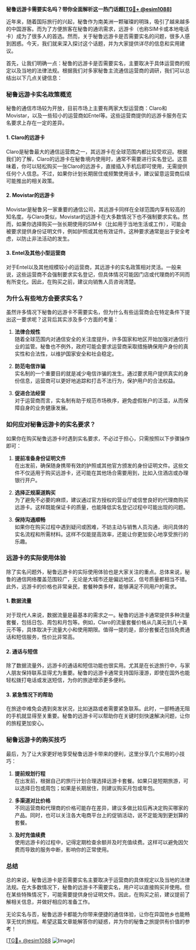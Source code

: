 **秘鲁远游卡需要实名吗？带你全面解析这一热门话题[[TG💪+ @esim1088](https://t.me/s/esim1088)]**

近年来，随着国际旅行的兴起，秘鲁作为南美洲一颗璀璨的明珠，吸引了越来越多的中国游客。而为了方便旅客在秘鲁的通讯需求，远游卡（也称SIM卡或本地电话卡）成为了很多人的首选。然而，关于秘鲁远游卡是否需要实名的问题，很多人感到困惑。今天，我们就来深入探讨这个话题，并为大家提供详尽的信息和实用建议。

首先，让我们明确一点：秘鲁的远游卡是否需要实名，主要取决于具体运营商的规定以及当地的法律法规。根据我们对多家秘鲁主流通信运营商的调研，我们可以总结出以下几点关键信息：

### **秘鲁远游卡实名政策概览**

秘鲁的通信市场较为开放，目前市场上主要有两家大型运营商：Claro和Movistar，以及一些较小的运营商如Entel等。这些运营商提供的远游卡服务在实名要求上存在一定的差异。

#### **1. Claro的远游卡**
Claro是秘鲁最大的通信运营商之一，其远游卡在全球范围内都比较受欢迎。根据我们的了解，Claro的远游卡在秘鲁境内使用时，通常不需要进行实名登记。这意味着，你可以轻松购买一张Claro的远游卡，直接插入手机后即可使用，无需提供任何个人信息。不过，如果你计划长期居住或频繁使用该卡，建议留意运营商后续可能推出的相关政策。

#### **2. Movistar的远游卡**
Movistar是秘鲁另一家重要的通信公司，其远游卡同样在全球范围内享有较高的知名度。与Claro类似，Movistar的远游卡在大多数情况下也不强制要求实名。然而，如果你选择购买一张长期使用的SIM卡（比如用于当地生活或工作），可能会被要求提供身份证明文件，例如护照或其他有效证件。这种要求通常是出于安全考虑，以防止非法活动的发生。

#### **3. Entel及其他小型运营商**
对于Entel以及其他规模较小的运营商，其远游卡的实名政策相对灵活。一般来说，这些运营商不会强制要求实名登记，但具体情况可能因门店或代理商的不同而有所变化。因此，在购买之前，建议向销售人员咨询清楚。

### **为什么有些地方会要求实名？**

虽然许多情况下秘鲁的远游卡不需要实名，但为什么有些运营商会在特定条件下提出这一要求呢？这背后其实涉及多个方面的考量：

1. **法律合规性**  
   随着全球范围内对通信安全的关注度提升，许多国家和地区开始加强对通信行业的监管。秘鲁也不例外，政府可能会要求运营商采取措施确保用户身份的真实性和合法性，以维护国家安全和社会稳定。

2. **防范电信诈骗**  
   实名制的一个重要目的就是减少电信诈骗的发生。通过要求用户提供真实的身份信息，运营商可以更好地追踪和打击不法行为，保护用户的合法权益。

3. **促进合法经营**  
   对于运营商而言，实名制有助于规范市场秩序，避免虚假账户的泛滥，从而保障自身的业务健康发展。

### **如何应对秘鲁远游卡的实名要求？**

如果你在购买秘鲁远游卡时遇到实名要求，不必过于担心，只需按照以下步骤操作即可：

1. **提前准备身份证明文件**  
   在出发前，确保随身携带有效的护照或其他官方颁发的身份证明文件。这些文件不仅适用于购买远游卡，还可能在其他场合需要用到，比如入住酒店或办理银行开户。

2. **选择正规渠道购买**  
   为了避免不必要的麻烦，建议通过官方授权的营业厅或信誉良好的代理商购买远游卡。这样既能保证卡的质量，也能降低实名登记过程中可能出现的问题。

3. **保持沟通顺畅**  
   如果你在购买过程中遇到疑问或困难，不妨主动与销售人员沟通，询问具体的实名流程和所需材料。这样不仅能提高效率，还能让你更加安心地享受旅行的乐趣。

### **远游卡的实际使用体验**

除了实名问题外，秘鲁远游卡的实际使用体验也是大家关注的重点。总体来说，秘鲁的通信网络覆盖范围较广，无论是大城市还是偏远地区，信号质量都相当不错。此外，远游卡的价格也非常亲民，套餐种类多样，能够满足不同用户的需求。

#### **1. 数据流量**
对于现代人来说，数据流量是最基本的需求之一。秘鲁的远游卡通常提供多种流量套餐，包括日包、周包和月包等。例如，Claro的流量套餐价格从几美元到几十美元不等，具体取决于流量大小和使用期限。值得一提的是，部分套餐还包括免费通话和短信服务，性价比非常高。

#### **2. 通话与短信**
除了数据流量外，远游卡的通话和短信功能也很实用。尤其是在长途旅行中，与家人朋友保持联系显得尤为重要。秘鲁的远游卡通常支持国际漫游，即使在国外也能轻松拨打电话或发送短信，为你的旅途增添更多便利。

#### **3. 紧急情况下的帮助**
在旅途中难免会遇到突发状况，比如迷路或者需要紧急联系。此时，一部畅通无阻的手机就显得至关重要。秘鲁的远游卡可以帮助你在关键时刻快速解决问题，让你的旅程更加安心。

### **秘鲁远游卡的购买技巧**

最后，为了让大家更好地享受秘鲁远游卡带来的便利，这里分享几个实用的小技巧：

1. **提前规划行程**  
   在出发前，根据自己的旅行计划合理选择远游卡套餐。如果只是短期旅游，可以选择日包或周包；如果是长期居住，则建议购买月包或年包。

2. **多渠道对比价格**  
   不同运营商和代理商的价格可能存在差异，建议多做比较后再决定购买哪家的产品。同时，也可以关注各大电商平台上的促销活动，说不定能淘到更划算的套餐。

3. **及时充值续费**  
   使用远游卡的过程中，记得定期检查余额并及时充值续费。这样可以避免因欠费而导致的服务中断，影响你的正常使用。

### **总结**

总的来说，秘鲁远游卡是否需要实名主要取决于运营商的具体规定以及当地的法律法规。在大多数情况下，秘鲁的远游卡不需要实名，用户可以直接购买并使用。但在某些特殊情况下，可能需要提供身份证明文件。因此，在购买之前，建议提前了解相关信息，并做好相应的准备工作。

无论实名与否，秘鲁远游卡都能为你带来便捷的通信体验，让你在异国他乡也能畅享无忧的旅程。希望这篇文章能解答你的疑惑，并为你的秘鲁之旅提供有价值的参考！

[[TG💪+ @esim1088](https://t.me/s/esim1088) ![Image](https://i.postimg.cc/4NQfJmqS/Snipaste-2025-05-13-00-14-12.png)]